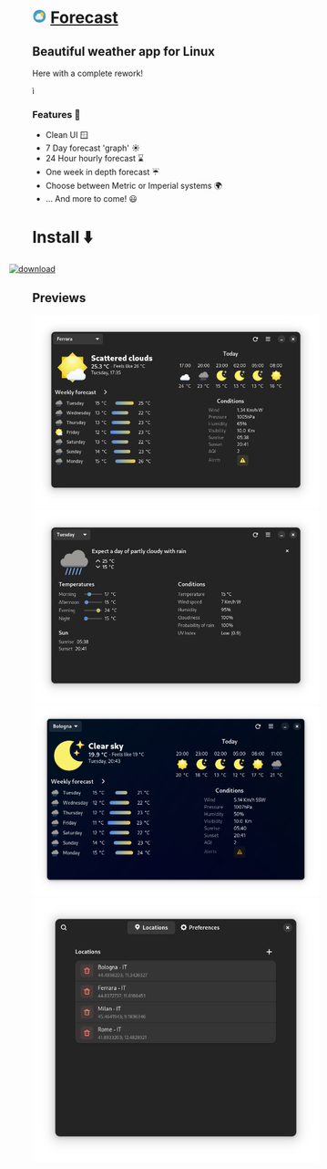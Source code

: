 <h1> <img src="/share/icons/hicolor/scalable/apps/dev.salanileo.forecast.svg" alt="icon" style="height:25px; margin:0px;"> <a href='https://forecast.salanileo.dev/'> Forecast </a> </h1>
<h2> Beautiful weather app for Linux </h2>
<p>Here with a complete rework!</p>
ì<h3>Features 💬</h3>
<ul>
	<li>Clean UI 🪟</li>
	<li>7 Day forecast 'graph' ☀️</li>
	<li>24 Hour hourly forecast ⌛</li>
	<li>One week in depth forecast ☔</li>
	<li>Choose between Metric or Imperial systems 🌍</li>
	<li>... And more to come! 😃</li>
</ul>
<h1>Install ⬇️</h1>
<a href="https://flathub.org/apps/dev.salaniLeo.forecast" rel="nofollow"
	><img
		src="https://flathub.org/assets/badges/flathub-badge-en.png"
		style="max-width: 100%;transform: translateX(-50%)"
		width="200"
		alt="download"
	/></a
>

<h2>Previews</h2>
<img src="data/images/app1-dark.png" alt="">
<img src="data/images/app2-dark.png" alt="">
<img src="data/images/app3-dark.png" alt="">
<img src="data/images/app4-dark.png" alt="">
